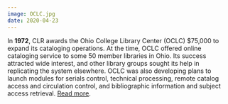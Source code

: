 ```yaml
---
image: OCLC.jpg
date: 2020-04-23
---
```

In **1972**, CLR awards the Ohio College Library Center (OCLC) $75,000 to expand its cataloging operations. At the time, OCLC offered online cataloging service to some 50 member libraries in Ohio. Its success attracted wide interest, and other library groups sought its help in replicating the system elsewhere. OCLC was also developing plans to launch modules for serials control, technical processing, remote catalog access and circulation control, and bibliographic information and subject access retrieval. [Read more](https://www.clir.org/wp-content/uploads/sites/6/2020/04/OCLC-4-23-20.pdf).